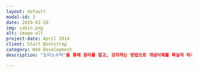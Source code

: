 ```yaml
---
layout: default
modal-id: 3
date: 2019-02-20
img: cabin.png
alt: image-alt
project-date: April 2014
client: Start Bootstrap
category: Web Development
description: "도미노수학"을 통해 원리를 알고, 강의하는 방법으로 개념이해를 확실히 하게 돕습니다. 수학은 비슷한 문제를 많이 풀면 문제 푸는 속도는 향상됩니다. 하지만 생각하지 않고 푸는 문제는 습관과 매너리즘에 빠져 새로운 유형의 문제나 조금만 복잡한 문제를 접하면 어려움에 빠지게 됩니다. 개념을 확실히 이해하기 위해서는 스스로 알게 된 것을 자신의 언어를 통해 "설명"함으로 분명히 이해하게 됩니다.

---
```

